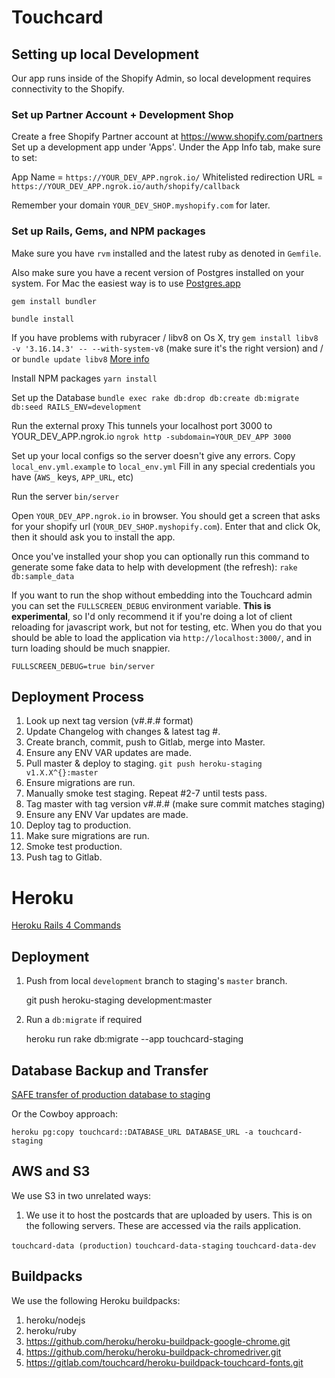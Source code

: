 # Touchcard

## Setting up local Development

Our app runs inside of the Shopify Admin, so local development requires connectivity 
to the Shopify.

### Set up Partner Account + Development Shop
Create a free Shopify Partner account at https://www.shopify.com/partners
Set up a development app under 'Apps'. Under the App Info tab, make sure to set: 

App Name = `https://YOUR_DEV_APP.ngrok.io/`
Whitelisted redirection URL = `https://YOUR_DEV_APP.ngrok.io/auth/shopify/callback`

Remember your domain `YOUR_DEV_SHOP.myshopify.com` for later.

### Set up Rails, Gems, and NPM packages

Make sure you have `rvm` installed and the latest ruby as denoted in `Gemfile`. 

Also make sure you have a recent version of Postgres installed on your system. 
For Mac the easiest way is to use [Postgres.app](https://postgresapp.com/documentation/gui-tools.html)

`gem install bundler`

`bundle install`

If you have problems with rubyracer / libv8 on Os X, try  `gem install libv8 -v '3.16.14.3' -- --with-system-v8` 
(make sure it's the right version) and / or `bundle update libv8`
[More info](https://stackoverflow.com/questions/19673714/error-installing-libv8-error-failed-to-build-gem-native-extension)

Install NPM packages 
`yarn install`

Set up the Database
`bundle exec rake db:drop db:create db:migrate db:seed RAILS_ENV=development`

Run the external proxy
This tunnels your localhost port 3000 to YOUR_DEV_APP.ngrok.io
`ngrok http -subdomain=YOUR_DEV_APP 3000`

Set up your local configs so the server doesn't give any errors.
Copy `local_env.yml.example` to `local_env.yml` Fill in any special credentials you have (`AWS_` keys, `APP_URL`, etc) 

Run the server
`bin/server`

Open `YOUR_DEV_APP.ngrok.io` in browser. You should get a screen that asks for your shopify url (`YOUR_DEV_SHOP.myshopify.com`). 
Enter that and click Ok, then it should ask you to install the app.

Once you've installed your shop you can optionally run this command to generate some fake data to help with development (the refresh):
`rake db:sample_data`


If you want to run the shop without embedding into the Touchcard admin you can set the `FULLSCREEN_DEBUG` environment variable. 
**This is experimental**, so I'd only recommend it if you're doing a lot of client reloading for javascript work, but not for testing, etc.
When you do that you should be able to load the application via `http://localhost:3000/`, and in turn loading should be much snappier.

`FULLSCREEN_DEBUG=true bin/server`


## Deployment Process

1. Look up next tag version (v#.#.# format)
2. Update Changelog with changes & latest tag #.
3. Create branch, commit, push to Gitlab, merge into Master.
4. Ensure any ENV VAR updates are made.
5. Pull master & deploy to staging. `git push heroku-staging v1.X.X^{}:master`
6. Ensure migrations are run.
7. Manually smoke test staging. Repeat #2-7 until tests pass.
8. Tag master with tag version v#.#.#  (make sure commit matches staging)
9. Ensure any ENV Var updates are made.
10. Deploy tag to production. 
11. Make sure migrations are run.
12. Smoke test production.
13. Push tag to Gitlab.


# Heroku

[Heroku Rails 4 Commands](https://devcenter.heroku.com/articles/getting-started-with-rails4)


## Deployment

1. Push from local `development` branch to staging's `master` branch.


    git push heroku-staging development:master

2. Run a `db:migrate` if required


    heroku run rake db:migrate --app touchcard-staging


## Database Backup and Transfer

[SAFE transfer of production database to staging](http://stackoverflow.com/questions/10673630/how-do-i-transfer-production-database-to-staging-on-heroku-using-pgbackups-gett)

Or the Cowboy approach:

    heroku pg:copy touchcard::DATABASE_URL DATABASE_URL -a touchcard-staging


## AWS and S3

We use S3 in two unrelated ways:

1) We use it to host the postcards that are uploaded by users. This is on the following servers. These are accessed via the rails application.

`touchcard-data (production)`
`touchcard-data-staging`
`touchcard-data-dev`


## Buildpacks

We use the following Heroku buildpacks:

1. heroku/nodejs
2. heroku/ruby
3. https://github.com/heroku/heroku-buildpack-google-chrome.git
4. https://github.com/heroku/heroku-buildpack-chromedriver.git
5. https://gitlab.com/touchcard/heroku-buildpack-touchcard-fonts.git

